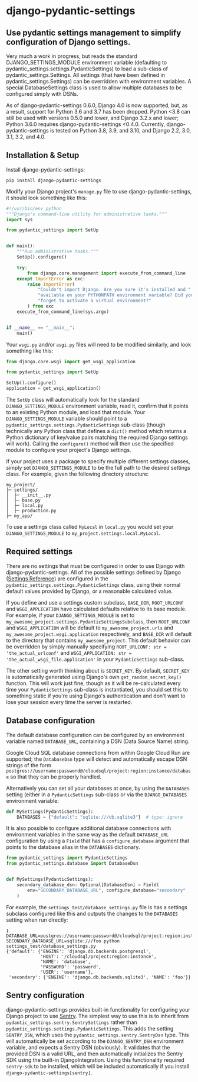 # django-pydantic-settings

## Use pydantic settings management to simplify configuration of Django settings.

Very much a work in progress, but reads the standard DJANGO_SETTINGS_MODULE environment variable (defaulting to pydantic_settings.settings.PydanticSettings) to load a sub-class of pydantic_settings.Settings. All settings (that have been defined in pydantic_settings.Settings) can be overridden with environment variables. A special DatabaseSettings class is used to allow multiple databases to be configured simply with DSNs.

As of django-pydantic-settings 0.6.0, Django 4.0 is now supported, but, as a result, support for Python 3.6 and 3.7 has been dropped. Python <3.8 can still be used with versions 0.5.0 and lower, and Django 3.2.x and lower; Python 3.6.0 requires django-pydantic-settings <0.4.0. Currently, django-pydantic-settings is tested on Python 3.8, 3.9, and 3.10, and Django 2.2, 3.0, 3.1, 3.2, and 4.0.

## Installation & Setup

Install django-pydantic-settings:

```
pip install django-pydantic-settings
```

Modify your Django project's `manage.py` file to use django-pydantic-settings, it should look something like this:

```python
#!/usr/bin/env python
"""Django's command-line utility for administrative tasks."""
import sys

from pydantic_settings import SetUp


def main():
    """Run administrative tasks."""
    SetUp().configure()

    try:
        from django.core.management import execute_from_command_line
    except ImportError as exc:
        raise ImportError(
            "Couldn't import Django. Are you sure it's installed and "
            "available on your PYTHONPATH environment variable? Did you "
            "forget to activate a virtual environment?"
        ) from exc
    execute_from_command_line(sys.argv)


if __name__ == "__main__":
    main()
```

Your `wsgi.py` and/or `asgi.py` files will need to be modified similarly, and look something like this:

```python
from django.core.wsgi import get_wsgi_application

from pydantic_settings import SetUp

SetUp().configure()
application = get_wsgi_application()
```

The `SetUp` class will automatically look for the standard `DJANGO_SETTINGS_MODULE` environment variable, read it, confirm that it points to an existing Python module, and load that module. Your `DJANGO_SETTINGS_MODULE` variable should point to a `pydantic_settings.settings.PydanticSettings` sub-class (though technically any Python class that defines a `dict()` method which returns a Python dictionary of key/value pairs matching the required Django settings will work). Calling the `configure()` method will then use the specified module to configure your project's Django settings.

If your project uses a package to specify multiple different settings classes, simply set `DJANGO_SETTINGS_MODULE` to be the full path to the desired settings class. For example, given the following directory structure:

```
my_project/
├─ settings/
│  ├─ __init__.py
│  ├─ base.py
│  ├─ local.py
│  ├─ production.py
├─ my_app/

```

To use a settings class called `MyLocal` in `local.py` you would set your `DJANGO_SETTINGS_MODULE` to `my_project.settings.local.MyLocal`.

## Required settings

There are no settings that must be configured in order to use Django with django-pydantic-settings. All of the possible settings defined by Django ([Settings Reference](https://docs.djangoproject.com/en/3.1/ref/settings/)) are configured in the `pydantic_settings.settings.PydanticSettings` class, using their normal default values provided by Django, or a reasonable calculated value.

If you define and use a settings custom subclass, `BASE_DIR`, `ROOT_URLCONF` and `WSGI_APPLICATION` have calculated defaults relative to its base module. For example, if your `DJANGO_SETTINGS_MODULE` is set to `my_awesome_project.settings.PydanticSettingsSubclass`, then `ROOT_URLCONF` and `WSGI_APPLICATION` will be default to `my_awesome_project.urls` and `my_awesome_project.wsgi.application` respectively, and `BASE_DIR` will default to the directory that contains `my_awesome_project`. This default behavior can be overridden by simply manually specifying `ROOT_URLCONF: str = 'the_actual_urlconf'` and `WSGI_APPLICATION: str = 'the_actual_wsgi_file.application'` in your `PydanticSettings` sub-class.

The other setting worth thinking about is `SECRET_KEY`. By default, `SECRET_KEY` is automatically generated using Django's own `get_random_secret_key()` function. This will work just fine, though as it will be re-calculated every time your `PydanticSettings` sub-class is instantiated, you should set this to something static if you're using Django's authentication and don't want to lose your session every time the server is restarted.

## Database configuration

The default database configuration can be configured by an environment variable named `DATABASE_URL`, containing a DSN (Data Source Name) string.

Google Cloud SQL database connections from within Google Cloud Run are supported; the `DatabaseDsn` type will detect and automatically escape DSN strings of the form `postgres://username:password@/cloudsql/project:region:instance/database` so that they can be properly handled.

Alternatively you can set all your databases at once, by using the `DATABASES` setting (either in a `PydanticSettings` sub-class or via the `DJANGO_DATABASES` environment variable:

```python
def MySettings(PydanticSettings):
    DATABASES = {"default": "sqlite:///db.sqlite3"}  # type: ignore
```

It is also possible to configure additional database connections with environment variables in the same way as the default `DATABASE_URL` configuration by using a `Field` that has a `configure_database` argument that points to the database alias in the `DATABASES` dictionary.

```python
from pydantic_settings import PydanticSettings
from pydantic_settings.database import DatabaseDsn


def MySettings(PydanticSettings):
    secondary_database_dsn: Optional[DatabaseDsn] = Field(
        env="SECONDARY_DATABASE_URL", configure_database="secondary"
    )
```

For example, the `settings_test/database_settings.py` file is has a settings subclass configured like this and outputs the changes to the `DATABASES` setting when run directly:

```
❯ DATABASE_URL=postgres://username:password@/cloudsql/project:region:instance/database SECONDARY_DATABASE_URL=sqlite:///foo python settings_test/database_settings.py
{'default': {'ENGINE': 'django.db.backends.postgresql',
             'HOST': '/cloudsql/project:region:instance',
             'NAME': 'database',
             'PASSWORD': 'password',
             'USER': 'username'},
 'secondary': {'ENGINE': 'django.db.backends.sqlite3', 'NAME': 'foo'}}
```

## Sentry configuration

django-pydantic-settings provides built-in functionality for configuring your Django project to use [Sentry](https://sentry.io/). The simplest way to use this is to inherit from `pydantic_settings.sentry.SentrySettings` rather than `pydantic_settings.settings.PydanticSettings`. This adds the setting `SENTRY_DSN`, which uses the `pydantic_settings.sentry.SentryDsn` type. This will automatically be set according to the `DJANGO_SENTRY_DSN` environment variable, and expects a Sentry DSN (obviously). It validates that the provided DSN is a valid URL, and then automatically initializes the Sentry SDK using the built-in DjangoIntegration. Using this functionality required `sentry-sdk` to be installed, which will be included automatically if you install `django-pydantic-settings[sentry]`.
